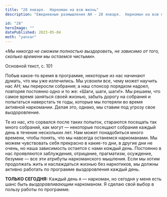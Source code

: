 ```yaml
---
title: "28 января.  Наркоман на всю жизнь"
description: "Ежедневные размышления АН - 28 января.  Наркоман на всю жизнь"

id: "28"
heroImage: ""
datePublished: 2023-05-04
moth: "yanvar"
---
```


_«Мы никогда не сможем полностью выздороветь, не зависимо от того, сколько
времени мы остаемся чистыми»._

Основной текст, с. 101

Побыв какое-то время в программе, некоторые из нас начинают думать, что мы уже
излечились. Мы усвоили все, чему может научить нас АН; мы переросли собрания;
а наш спонсор порядком надоел, повторяя постоянно одно и то же: «Шаги, шаги,
шаги!». Мы решаем, что самое время заняться своей жизнью, забыть дорогу на
собрания и попытаться наверстать те годы, которые мы потеряли во время
активной наркомании. Делая это, однако, мы ставим под угрозу свое
выздоровление.

Те из нас, кто сорвался после таких попыток, стараются посещать так много
собраний, как могут — некоторые посещают собрания каждый день в течение
нескольких лет. Нам может понадобиться много времени, чтобы понять, что мы
навсегда останемся наркоманами. Мы можем чувствовать себя прекрасно в какие-то
дни, в другие дни не очень, но наша зависимость остается с нами _каждый день_.
Постоянно в нас проявляются заблуждения, отрицание, прагматизм, осуждение,
безумие — все эти атрибуты наркоманского мышления. Если мы хотим продолжать
жить и наслаждаться жизнью без наркотиков, мы должны активно работать по
программе выздоровления каждый день.

**ТОЛЬКО СЕГОДНЯ:** Каждый день я — наркоман, но сегодня у меня есть шанс быть
_выздоравливающим_ наркоманом. Я сделаю свой выбор в пользу работы по
программе.
